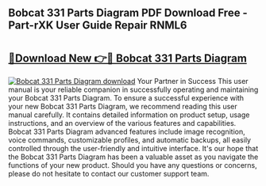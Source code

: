 ## Bobcat 331 Parts Diagram PDF Download Free - Part-rXK User Guide Repair RNML6

# <h2><a href="http://dfi6k4y.blite.top/?on=Bobcat+331+Parts+Diagram">🔗Download New 👉🔴 Bobcat 331 Parts Diagram</a></h2>

[![Bobcat 331 Parts Diagram download](https://i.imgur.com/lujVjoI.png)](http://dfi6k4y.blite.top/?on=Bobcat+331+Parts+Diagram)
Your Partner in Success This user manual is your reliable companion in successfully operating and maintaining your Bobcat 331 Parts Diagram. To ensure a successful experience with your new Bobcat 331 Parts Diagram, we recommend reading this user manual carefully. It contains detailed information on product setup, usage instructions, and an overview of the various features and capabilities. Bobcat 331 Parts Diagram advanced features include image recognition, voice commands, customizable profiles, and automatic backups, all easily controlled through the user-friendly and intuitive interface. It's our hope that the Bobcat 331 Parts Diagram has been a valuable asset as you navigate the functions of your new product. Should you have any questions or concerns, please do not hesitate to contact our customer support team.
